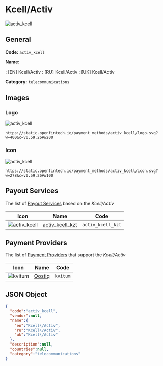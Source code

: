 
# Kcell/Activ 
![activ_kcell](https://static.openfintech.io/payment_methods/activ_kcell/logo.svg?w=400&c=v0.59.26#w200)  

## General 
**Code:** `activ_kcell` 
 
**Name:** 
 
:	[EN] Kcell/Activ 
:	[RU] Kcell/Activ 
:	[UK] Kcell/Activ 
 
**Category:** `telecommunications` 
 

## Images 

### Logo 
![activ_kcell](https://static.openfintech.io/payment_methods/activ_kcell/logo.svg?w=400&c=v0.59.26#w200)  

```
https://static.openfintech.io/payment_methods/activ_kcell/logo.svg?w=400&c=v0.59.26#w200
```  

### Icon 
![activ_kcell](https://static.openfintech.io/payment_methods/activ_kcell/icon.svg?w=278&c=v0.59.26#w100)  

```
https://static.openfintech.io/payment_methods/activ_kcell/icon.svg?w=278&c=v0.59.26#w100
```  

## Payout Services 
 
The list of [Payout Services](/payout-services/) based on the _Kcell/Activ_ 

|Icon|Name|Code| 
|:---:|:---:|:---:| 
|![activ_kcell](https://static.openfintech.io/payout_methods/activ_kcell/icon.svg?w=278&c=v0.59.26#w40) |[activ_kcell_kzt](/payout-services/activ_kcell_kzt/)|`activ_kcell_kzt`| 
 

## Payment Providers 
 
The list of [Payment Providers](/payment-providers/) that support the _Kcell/Activ_ 

|Icon|Name|Code| 
|:---:|:---:|:---:| 
|![kvitum](https://static.openfintech.io/payment_providers/kvitum/icon.svg?w=278&c=v0.59.26#w100) |[Qostiq](/payment-providers/kvitum/)|`kvitum`| 
 

## JSON Object 

```json
{
  "code":"activ_kcell",
  "vendor":null,
  "name":{
    "en":"Kcell\/Activ",
    "ru":"Kcell\/Activ",
    "uk":"Kcell\/Activ"
  },
  "description":null,
  "countries":null,
  "category":"telecommunications"
}
```  

